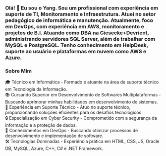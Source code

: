 <h3>Olá! 👋 Eu sou o Yang. Sou um profissional com experiência em suporte de TI, Monitoramento e Infraestrutura. Atuei no setor pedagógico de informática e manutenção. Atualmente, foco em DevOps, com experiência em AWS, monitoramento e projetos de B.I. Atuando como DBA na Giesecke+Devrient, administrando servidores SQL Server, além de trabalhar com MySQL e PostgreSQL. Tenho conhecimento em HelpDesk, suporte ao usuário e plataformas em nuvem como AWS e Azure.</h3>

<h3>Sobre Mim</h3>
  🎓 Técnico em Informática - Formado e atuante na área de suporte técnico em Tecnologia da Informação.<br>
  📚 Cursando Superior em Desenvolvimento de Softwares Multiplataformas - Buscando aprimorar minhas habilidades em desenvolvimento de sistemas.<br>
  💼 Experiência em Suporte Técnico - Atuo no suporte técnico, proporcionando soluções eficientes para os desafios tecnológicos.<br>
  🔒 Especialização em Cyber Security - Comprometido com a segurança da informação e a proteção de dados.<br>
  🚀 Conhecimentos em DevOps - Buscando otimizar processos de desenvolvimento e implementação de software.<br>
  🛠️ Tecnologias Dominadas - Experiência prática em HTML, CSS, JS, Oracle DB, MySQL, Azure, C++, C# e .NET Framework.

  
<!---
YangAngelo/YangAngelo is a ✨ special ✨ repository because its `README.md` (this file) appears on your GitHub profile.
You can click the Preview link to take a look at your changes.
--->
